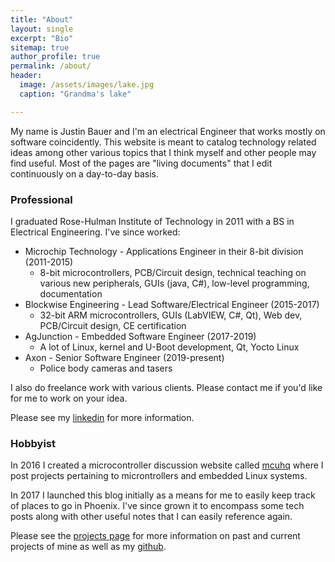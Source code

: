 ```yaml
---
title: "About"
layout: single
excerpt: "Bio"
sitemap: true
author_profile: true
permalink: /about/
header:
  image: /assets/images/lake.jpg
  caption: "Grandma's lake"

---
```


My name is Justin Bauer and I'm an electrical Engineer that works mostly on software coincidently. This website is meant to catalog technology related ideas among other various topics that I think myself and other people may find useful. Most of the pages are "living documents" that I edit continuously on a day-to-day basis.

### Professional

I graduated Rose-Hulman Institute of Technology in 2011 with a BS in Electrical Engineering. I've since worked:

 * Microchip Technology - Applications Engineer in their 8-bit division (2011-2015)
	- 8-bit microcontrollers, PCB/Circuit design, technical teaching on various new peripherals, GUIs (java, C#), low-level programming, documentation
 * Blockwise Engineering - Lead Software/Electrical Engineer (2015-2017)
    - 32-bit ARM microcontrollers, GUIs (LabVIEW, C#, Qt), Web dev, PCB/Circuit design, CE certification  
 * AgJunction - Embedded Software Engineer (2017-2019)
    - A lot of Linux, kernel and U-Boot development, Qt, Yocto Linux
 * Axon - Senior Software Engineer (2019-present)
    - Police body cameras and tasers
  
I also do freelance work with various clients. Please contact me if you'd like for me to work on your idea.

Please see my [linkedin](https://www.linkedin.com/in/justin-bauer-a7a9ba116) for more information. 

### Hobbyist

In 2016 I created a microcontroller discussion website called [mcuhq](http://mcuhq.com) where I post projects pertaining to microntrollers and embedded Linux systems. 

In 2017 I launched this blog initially as a means for me to easily keep track of places to go in Phoenix. I've since grown it to encompass some tech posts along with other useful notes that I can easily reference again. 

Please see the [projects page](https://bauerjj.github.io/projects/) for more information on past and current projects of mine as well as my [github](https://github.com/bauerjj). 
